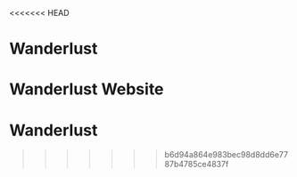 <<<<<<< HEAD
# Wanderlust
Wanderlust Website
=======
# Wanderlust
>>>>>>> b6d94a864e983bec98d8dd6e7787b4785ce4837f
